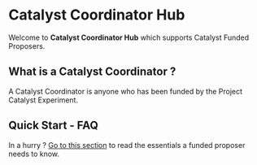 # Catalyst Coordinator Hub

Welcome to **Catalyst Coordinator Hub** which supports Catalyst Funded Proposers.

## What is a Catalyst Coordinator ?

A Catalyst Coordinator is anyone who has been funded by the Project Catalyst Experiment.

## Quick Start - FAQ

In a hurry ? [Go to this section](https://catalyst-circle.gitbook.io/catalyst-coordinator/information/faq) to read the essentials a funded proposer needs to know.

